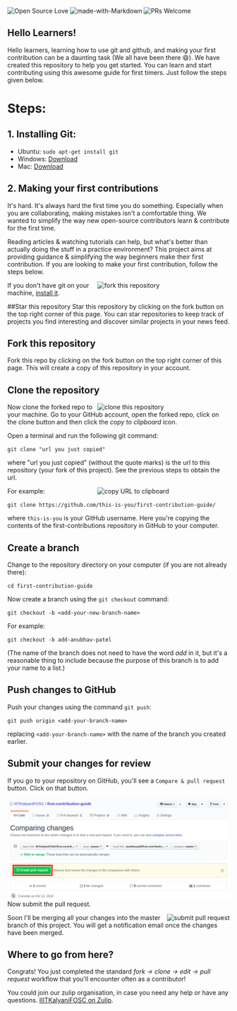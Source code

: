 ![Open Source Love](https://badges.frapsoft.com/os/v1/open-source.svg?v=103) ![made-with-Markdown](https://img.shields.io/badge/Made%20with-Markdown-1f425f.svg) ![PRs Welcome](https://img.shields.io/badge/PRs-welcome-brightgreen.svg)

## Hello Learners!

Hello learners, learning how to use git and github, and making your first contribution can be a daunting task (We all have been there :smile:). We have created this repository to help you get started. You can learn and start contributing using this awesome guide for first timers. Just follow the steps given below.

# Steps:

## 1. Installing Git:

- Ubuntu:  `sudo apt-get install git`
- Windows: [Download](https://git-scm.com/download/win)
- Mac: [Download](https://git-scm.com/download/mac)

## 2. Making your first contributions

It's hard. It's always hard the first time you do something. Especially when you are collaborating, making mistakes isn't a comfortable thing. We wanted to simplify the way new open-source contributors learn & contribute for the first time.

Reading articles & watching tutorials can help, but what's better than actually doing the stuff in a practice environment? This project aims at providing guidance & simplifying the way beginners make their first contribution. If you are looking to make your first contribution, follow the steps below.





<img align="right" width="300" src="assets/fork.png" alt="fork this repository" />

If you don't have git on your machine, [install it]( https://help.github.com/articles/set-up-git/).

##Star this repository
Star this repository by clicking on the fork button on the top right corner of this page. 
You can star repositories to keep track of projects you find interesting and discover similar projects in your news feed.

## Fork this repository

Fork this repo by clicking on the fork button on the top right corner of this page.
This will create a copy of this repository in your account.

## Clone the repository

<img align="right" width="300" src="assets/clone.png" alt="clone this repository" />

Now clone the forked repo to your machine. Go to your GitHub account, open the forked repo, click on the clone button and then click the *copy to clipboard* icon.

Open a terminal and run the following git command:

```
git clone "url you just copied"
```
where "url you just copied" (without the quote marks) is the url to this repository (your fork of this project). See the previous steps to obtain the url.

<img align="right" width="300" src="assets/copy-to-clipboard.png" alt="copy URL to clipboard" />

For example:
```
git clone https://github.com/this-is-you/first-contribution-guide/
```
where `this-is-you` is your GitHub username. Here you're copying the contents of the first-contributions repository in GitHub to your computer.

## Create a branch

Change to the repository directory on your computer (if you are not already there):

```
cd first-contribution-guide
```
Now create a branch using the `git checkout` command:
```
git checkout -b <add-your-new-branch-name>
```

For example:
```
git checkout -b add-anubhav-patel
```
(The name of the branch does not need to have the word *add* in it, but it's a reasonable thing to include because the purpose of this branch is to add your name to a list.)



## Push changes to GitHub

Push your changes using the command `git push`:
```
git push origin <add-your-branch-name>
```
replacing `<add-your-branch-name>` with the name of the branch you created earlier.

## Submit your changes for review

If you go to your repository on GitHub, you'll see a  `Compare & pull request` button. Click on that button.

<img style="float: right;" src="assets/create-pull-request.png" alt="create a pull request" />

Now submit the pull request.

<img style="float: right;" src="assets/submit-pull-request.png" alt="submit pull request" />

Soon I'll be merging all your changes into the master branch of this project. You will get a notification email once the changes have been merged.

## Where to go from here?

Congrats!  You just completed the standard *fork -> clone -> edit -> pull request* workflow that you'll encounter often as a contributor!



You could join our zulip organisation, in case you need any help or have any questions. [IIITKalyaniFOSC on Zulip](https://iiitkalyanifosc.zulipchat.com/).
